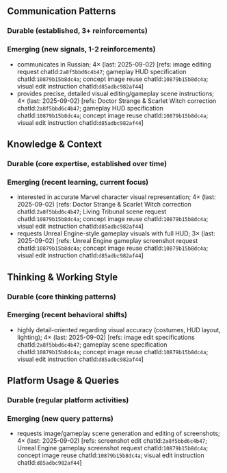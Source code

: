 ## Communication Patterns
### Durable (established, 3+ reinforcements)

### Emerging (new signals, 1-2 reinforcements)
- communicates in Russian; 4× (last: 2025-09-02) [refs: image editing request chatId:`2a8f5bbd6c4b47`; gameplay HUD specification chatId:`10879b15b8dc4a`; concept image reuse chatId:`10879b15b8dc4a`; visual edit instruction chatId:`d85adbc982af44`]
- provides precise, detailed visual editing/gameplay scene instructions; 4× (last: 2025-09-02) [refs: Doctor Strange & Scarlet Witch correction chatId:`2a8f5bbd6c4b47`; gameplay HUD specification chatId:`10879b15b8dc4a`; concept image reuse chatId:`10879b15b8dc4a`; visual edit instruction chatId:`d85adbc982af44`]

## Knowledge & Context
### Durable (core expertise, established over time)

### Emerging (recent learning, current focus)  
- interested in accurate Marvel character visual representation; 4× (last: 2025-09-02) [refs: Doctor Strange & Scarlet Witch correction chatId:`2a8f5bbd6c4b47`; Living Tribunal scene request chatId:`10879b15b8dc4a`; concept image reuse chatId:`10879b15b8dc4a`; visual edit instruction chatId:`d85adbc982af44`]
- requests Unreal Engine-style gameplay visuals with full HUD; 3× (last: 2025-09-02) [refs: Unreal Engine gameplay screenshot request chatId:`10879b15b8dc4a`; concept image reuse chatId:`10879b15b8dc4a`; visual edit instruction chatId:`d85adbc982af44`]

## Thinking & Working Style
### Durable (core thinking patterns)

### Emerging (recent behavioral shifts)
- highly detail-oriented regarding visual accuracy (costumes, HUD layout, lighting); 4× (last: 2025-09-02) [refs: image edit specifications chatId:`2a8f5bbd6c4b47`; gameplay scene specification chatId:`10879b15b8dc4a`; concept image reuse chatId:`10879b15b8dc4a`; visual edit instruction chatId:`d85adbc982af44`]

## Platform Usage & Queries
### Durable (regular platform activities)

### Emerging (new query patterns)
- requests image/gameplay scene generation and editing of screenshots; 4× (last: 2025-09-02) [refs: screenshot edit chatId:`2a8f5bbd6c4b47`; Unreal Engine gameplay screenshot request chatId:`10879b15b8dc4a`; concept image reuse chatId:`10879b15b8dc4a`; visual edit instruction chatId:`d85adbc982af44`]